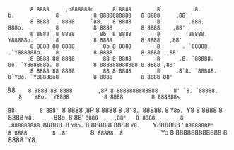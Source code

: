 
                                                                                                                                     
           8 8888     ,o888888o.     8 8888        8          .8.          b.             8           8 8888888888   8 8888     ,88' 
           8 8888  . 8888     `88.   8 8888        8         .888.         888o.          8           8 8888         8 8888    ,88'  
           8 8888 ,8 8888       `8b  8 8888        8        :88888.        Y88888o.       8           8 8888         8 8888   ,88'   
           8 8888 88 8888        `8b 8 8888        8       . `88888.       .`Y888888o.    8           8 8888         8 8888  ,88'    
           8 8888 88 8888         88 8 8888        8      .8. `88888.      8o. `Y888888o. 8           8 888888888888 8 8888 ,88'     
           8 8888 88 8888         88 8 8888        8     .8`8. `88888.     8`Y8o. `Y88888o8           8 8888         8 8888 88'      
88.        8 8888 88 8888        ,8P 8 8888888888888    .8' `8. `88888.    8   `Y8o. `Y8888           8 8888         8 888888<       
`88.       8 888' `8 8888       ,8P  8 8888        8   .8'   `8. `88888.   8      `Y8o. `Y8           8 8888         8 8888 `Y8.     
  `88o.    8 88'   ` 8888     ,88'   8 8888        8  .888888888. `88888.  8         `Y8o.`           8 8888         8 8888   `Y8.   
    `Y888888 '        `8888888P'     8 8888        8 .8'       `8. `88888. 8            `Yo           8 888888888888 8 8888     `Y8. 


